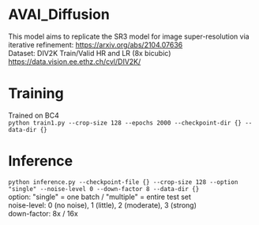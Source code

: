 # AVAI_Diffusion
This model aims to replicate the SR3 model for image super-resolution via iterative refinement: https://arxiv.org/abs/2104.07636  
Dataset: DIV2K Train/Valid HR and LR (8x bicubic)
https://data.vision.ee.ethz.ch/cvl/DIV2K/

# Training
Trained on BC4  
```python train1.py --crop-size 128 --epochs 2000 --checkpoint-dir {} --data-dir {}``` 

# Inference
```python inference.py --checkpoint-file {} --crop-size 128 --option "single" --noise-level 0 --down-factor 8 --data-dir {}```  
option: "single" = one batch / "multiple" = entire test set  
noise-level: 0 (no noise), 1 (little), 2 (moderate), 3 (strong)  
down-factor: 8x / 16x  

